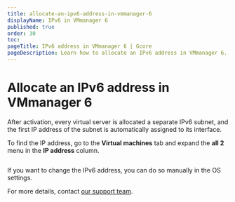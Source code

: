 ```yaml
---
title: allocate-an-ipv6-address-in-vmmanager-6
displayName: IPv6 in VMmanager 6
published: true
order: 30
toc:
pageTitle: IPv6 address in VMmanager 6 | Gcore
pageDescription: Learn how to allocate an IPv6 address in VMmanager 6.
---
```

# Allocate an IPv6 address in VMmanager 6

After activation, every virtual server is allocated a separate IPv6 subnet, and the first IP address of the subnet is automatically assigned to its interface.

To find the IP address, go to the **Virtual machines** tab and expand the **all 2** menu in the **IP address** column.

<img src="https://assets.gcore.pro/docs/hosting/virtual-servers/manage/networking/allocate-an-ipv6-address-in-vmmanager-6/1-ipv6-address-in-the-vmmanager-menu.jpg" alt=""> 

If you want to change the IPv6 address, you can do so manually in the OS settings.

For more details, contact <a href="https://gcore.com/docs/hosting/contact-our-technical-support" target="_blank">our support team</a>.